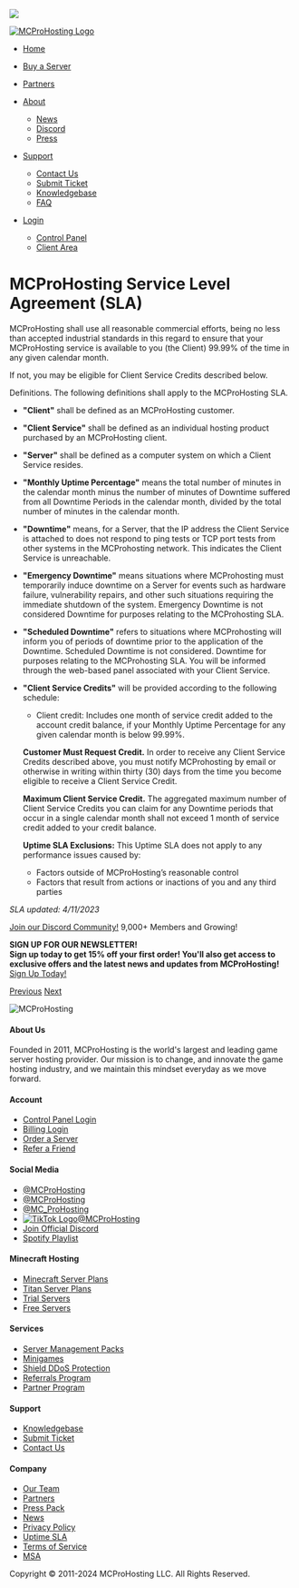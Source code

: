 ![](/img/star.png)

[![MCProHosting Logo](https://cdn.mcprohosting.com/assets/logo.png)](https://mcprohosting.com/)

* [Home](https://mcprohosting.com/)
* [Buy a Server](https://mcprohosting.com/order)
* [Partners](https://mcprohosting.com/partners)
* [About](#)
    
    * [News](https://mcprohosting.com/news)
    * [Discord](https://discord.com/invite/mcprohosting)
    * [Press](https://mcprohosting.com/press)
    
* [Support](#)
    
    * [Contact Us](https://mcprohosting.com/support)
    * [Submit Ticket](https://mcprohosting.com/billing)
    * [Knowledgebase](https://mcprohosting.com/billing/knowledgebase)
    * [FAQ](https://mcprohosting.com/faq)
    
* [Login](#)
    
    * [Control Panel](https://panel.mcprohosting.com/)
    * [Client Area](https://mcprohosting.com/billing)
    

  

MCProHosting Service Level Agreement (SLA)
==========================================

MCProHosting shall use all reasonable commercial efforts, being no less than accepted industrial standards in this regard to ensure that your MCProHosting service is available to you (the Client) 99.99% of the time in any given calendar month.

If not, you may be eligible for Client Service Credits described below.

Definitions. The following definitions shall apply to the MCProHosting SLA.

* **"Client"** shall be defined as an MCProHosting customer.
  
* **"Client Service"** shall be defined as an individual hosting product purchased by an MCProHosting client.
  
* **"Server"** shall be defined as a computer system on which a Client Service resides.
  
* **"Monthly Uptime Percentage"** means the total number of minutes in the calendar month minus the number of minutes of Downtime suffered from all Downtime Periods in the calendar month, divided by the total number of minutes in the calendar month.
  
* **"Downtime"** means, for a Server, that the IP address the Client Service is attached to does not respond to ping tests or TCP port tests from other systems in the MCProhosting network. This indicates the Client Service is unreachable.
  
* **"Emergency Downtime"** means situations where MCProhosting must temporarily induce downtime on a Server for events such as hardware failure, vulnerability repairs, and other such situations requiring the immediate shutdown of the system. Emergency Downtime is not considered Downtime for purposes relating to the MCProhosting SLA.
  
* **"Scheduled Downtime"** refers to situations where MCProhosting will inform you of periods of downtime prior to the application of the Downtime. Scheduled Downtime is not considered. Downtime for purposes relating to the MCProhosting SLA. You will be informed through the web-based panel associated with your Client Service.
  
* **"Client Service Credits"** will be provided according to the following schedule:
    
    * Client credit: Includes one month of service credit added to the account credit balance, if your Monthly Uptime Percentage for any given calendar month is below 99.99%.
    
    **Customer Must Request Credit.** In order to receive any Client Service Credits described above, you must notify MCProhosting by email or otherwise in writing within thirty (30) days from the time you become eligible to receive a Client Service Credit.
    
    **Maximum Client Service Credit.** The aggregated maximum number of Client Service Credits you can claim for any Downtime periods that occur in a single calendar month shall not exceed 1 month of service credit added to your credit balance.
    
    **Uptime SLA Exclusions:** This Uptime SLA does not apply to any performance issues caused by:
    
    * Factors outside of MCProHosting’s reasonable control
    * Factors that result from actions or inactions of you and any third parties

_SLA updated: 4/11/2023_

[](https://mcprohosting.com/discord)[Join our Discord Community!](https://mcprohosting.com/discord) 9,000+ Members and Growing!

**SIGN UP FOR OUR NEWSLETTER!**  
**Sign up today to get 15% off your first order! You'll also get access to exclusive offers and the latest news and updates from MCProHosting!**  
[Sign Up Today!](https://mcprohosting.com/#newsletter)

  

[Previous](#footerSlider) [Next](#footerSlider)

![MCProHosting](https://cdn.mcprohosting.com/assets/logo-bw.png)

#### About Us

Founded in 2011, MCProHosting is the world's largest and leading game server hosting provider. Our mission is to change, and innovate the game hosting industry, and we maintain this mindset everyday as we move forward.

#### Account

* [Control Panel Login](https://panel.mcprohosting.com/)
* [Billing Login](https://mcprohosting.com/billing)
* [Order a Server](https://mcprohosting.com/order)
* [Refer a Friend](https://mcprohosting.com/refer)

#### Social Media

* [@MCProHosting](https://twitter.com/mcprohosting)
* [@MCProHosting](https://facebook.com/mcprohosting)
* [@MC\_ProHosting](https://www.instagram.com/accounts/login/?next=%2Fmc_prohosting%2F&source=follow)
* [![TikTok Logo](/img/misc/tiktok-brands.svg)@MCProHosting](https://www.tiktok.com/@mcprohosting)
* [Join Official Discord](https://mcprohosting.com/discord)
* [Spotify Playlist](https://open.spotify.com/user/kvx0f4zp9tm7iyldcaom2z3q1?si=f035e6ecffc9490e)

#### Minecraft Hosting

* [Minecraft Server Plans](https://mcprohosting.com/billing/store/minecraft)
* [Titan Server Plans](https://mcprohosting.com/billing/store/minecraft)
* [Trial Servers](https://mcprohosting.com/billing/store/minecraft-trial)
* [Free Servers](https://mcprohosting.com/freebee)

#### Services

* [Server Management Packs](https://mcprohosting.com/serverpacks)
* [Minigames](https://mcprohosting.com/minigames)
* [Shield DDoS Protection](https://mcprohosting.com/shield)
* [Referrals Program](https://mcprohosting.com/refer)
* [Partner Program](https://mcprohosting.com/partners)

#### Support

* [Knowledgebase](https://mcprohosting.com/billing/knowledgebase.php)
* [Submit Ticket](https://mcprohosting.com/billing/submitticket.php)
* [Contact Us](https://mcprohosting.com/contact)

#### Company

* [Our Team](https://mcprohosting.com/team)
* [Partners](https://mcprohosting.com/partners)
* [Press Pack](https://mcprohosting.com/press)
* [News](https://mcprohosting.com/news)
* [Privacy Policy](https://mcprohosting.com/privacy)
* [Uptime SLA](https://mcprohosting.com/sla)
* [Terms of Service](https://mcprohosting.com/tos)
* [MSA](https://mcprohosting.com/msa)

Copyright © 2011-2024 MCProHosting LLC. All Rights Reserved.